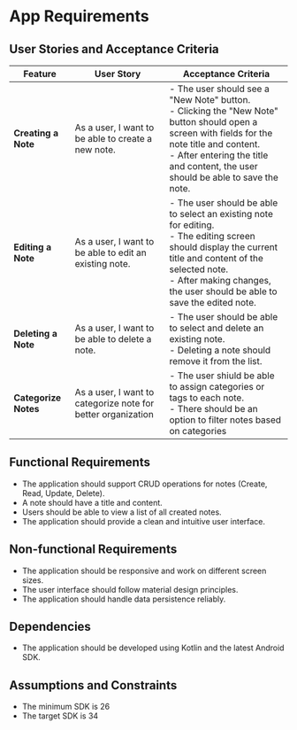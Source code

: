 # App Requirements

## User Stories and Acceptance Criteria

| Feature              | User Story                                                   | Acceptance Criteria                                                                                                                                                                                                                           |
|----------------------|--------------------------------------------------------------|-----------------------------------------------------------------------------------------------------------------------------------------------------------------------------------------------------------------------------------------------|
| **Creating a Note**  | As a user, I want to be able to create a new note.           | - The user should see a "New Note" button.<br> - Clicking the "New Note" button should open a screen with fields for the note title and content. <br> - After entering the title and content, the user should be able to save the note.       |
| **Editing a Note**   | As a user, I want to be able to edit an existing note.       | - The user should be able to select an existing note for editing. <br> - The editing screen should display the current title and content of the selected note.  <br> - After making changes, the user should be able to save the edited note. |
| **Deleting a Note**  | As a user, I want to be able to delete a note.               | - The user should be able to select and delete an existing note. <br> - Deleting a note should remove it from the list.                                                                                                                       |
| **Categorize Notes** | As a user, I want to categorize note for better organization | - The user shiuld be able to assign categories or tags to each note. <br>  - There should be an option to filter notes based on categories                                                                                                    |

## Functional Requirements

- The application should support CRUD operations for notes (Create, Read, Update, Delete).
- A note should have a title and content.
- Users should be able to view a list of all created notes.
- The application should provide a clean and intuitive user interface.

## Non-functional Requirements

- The application should be responsive and work on different screen sizes.
- The user interface should follow material design principles.
- The application should handle data persistence reliably.

## Dependencies

- The application should be developed using Kotlin and the latest Android SDK.

## Assumptions and Constraints

- The minimum SDK is 26
- The target SDK is 34
